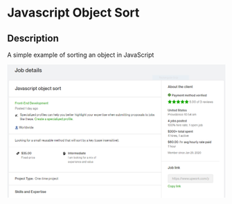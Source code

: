 # Javascript Object Sort

## Description
A simple example of sorting an object in JavaScript

![image info](./job%20description.PNG)
